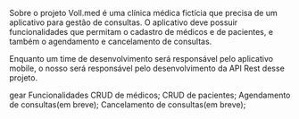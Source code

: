 Sobre o projeto
Voll.med é uma clínica médica fictícia que precisa de um aplicativo para gestão de consultas. O aplicativo deve possuir funcionalidades que permitam o cadastro de médicos e de pacientes, e também o agendamento e cancelamento de consultas.

Enquanto um time de desenvolvimento será responsável pelo aplicativo mobile, o nosso será responsável pelo desenvolvimento da API Rest desse projeto.

gear Funcionalidades
 CRUD de médicos;
 CRUD de pacientes;
 Agendamento de consultas(em breve);
 Cancelamento de consultas(em breve);
